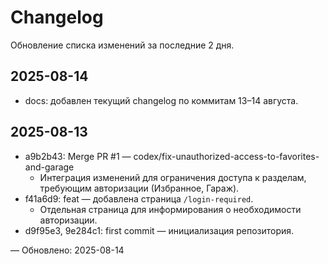# Changelog

Обновление списка изменений за последние 2 дня.

## 2025-08-14
- docs: добавлен текущий changelog по коммитам 13–14 августа.

## 2025-08-13
- a9b2b43: Merge PR #1 — codex/fix-unauthorized-access-to-favorites-and-garage
  - Интеграция изменений для ограничения доступа к разделам, требующим авторизации (Избранное, Гараж).
- f41a6d9: feat — добавлена страница `/login-required`.
  - Отдельная страница для информирования о необходимости авторизации.
- d9f95e3, 9e284c1: first commit — инициализация репозитория.

— Обновлено: 2025-08-14

